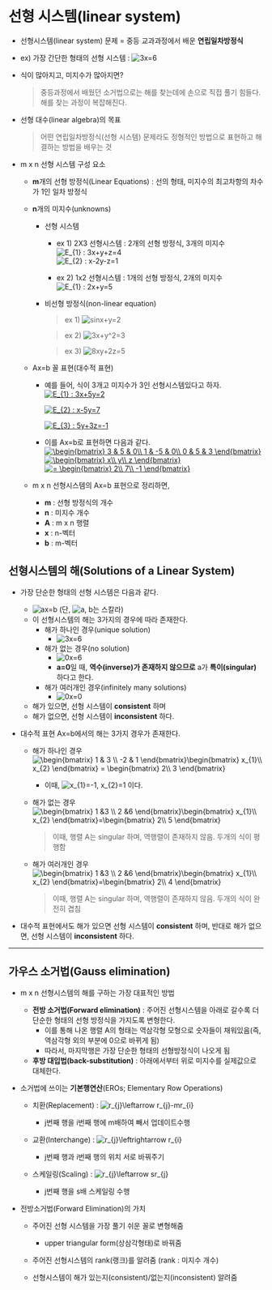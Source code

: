 # 선형 시스템(linear system)
+ 선형시스템(linear system) 문제 = 중등 교과과정에서 배운 __연립일차방정식__
+ ex) 가장 간단한 형태의 선형 시스템 : <img src="https://latex.codecogs.com/gif.latex?3x=6" title="3x=6" />   
+ 식이 많아지고, 미지수가 많아지면?
   > 중등과정에서 배웠던 소거법으로는 해를 찾는데에 손으로 직접 풀기 힘들다.   
   > 해를 찾는 과정이 복잡해진다.
   
+ 선형 대수(linear algebra)의 목표
   > 어떤 연립일차방정식(선형 시스템) 문제라도 정형적인 방법으로 표현하고 해결하는 방법을 배우는 것

+ m x n 선형 시스템 구성 요소
   + **m**개의 선형 방정식(Linear Equations) : 선의 형태, 미지수의 최고차항의 차수가 1인 일차 방정식
   + **n**개의 미지수(unknowns)
      + 선형 시스템
         + ex 1) 2X3 선형시스템 : 2개의 선형 방정식, 3개의 미지수   
           <img src="https://latex.codecogs.com/gif.latex?E_{1}&space;:&space;3x&plus;y&plus;z=4" title="E_{1} : 3x+y+z=4" />   
           <img src="https://latex.codecogs.com/gif.latex?E_{2}&space;:&space;x-2y-z=1" title="E_{2} : x-2y-z=1" />
           
         + ex 2) 1x2 선형시스템 : 1개의 선형 방정식, 2개의 미지수   
           <img src="https://latex.codecogs.com/gif.latex?E_{1}&space;:&space;2x&plus;y=5" title="E_{1} : 2x+y=5" />   
           
      + 비선형 방정식(non-linear equation)
         > ex 1) <img src="https://latex.codecogs.com/gif.latex?sinx&plus;y=2" title="sinx+y=2" />  
         
         > ex 2) <img src="https://latex.codecogs.com/gif.latex?3x&plus;y^2=3" title="3x+y^2=3" />      
         
         > ex 3) <img src="https://latex.codecogs.com/gif.latex?8xy&plus;2z=5" title="8xy+2z=5" />      
         
   + Ax=b 꼴 표현(대수적 표현)
      + 예를 들어, 식이 3개고 미지수가 3인 선형시스템있다고 하자.  
         <a href="https://www.codecogs.com/eqnedit.php?latex=E_{1}&space;:&space;3x&plus;5y=2" target="_blank"><img src="https://latex.codecogs.com/gif.latex?E_{1}&space;:&space;3x&plus;5y=2" title="E_{1} : 3x+5y=2" /></a>    
         
         <a href="https://www.codecogs.com/eqnedit.php?latex=E_{2}&space;:&space;x-5y=7" target="_blank"><img src="https://latex.codecogs.com/gif.latex?E_{2}&space;:&space;x-5y=7" title="E_{2} : x-5y=7" /></a>   
         
         <a href="https://www.codecogs.com/eqnedit.php?latex=E_{3}&space;:&space;5y&plus;3z=-1" target="_blank"><img src="https://latex.codecogs.com/gif.latex?E_{3}&space;:&space;5y&plus;3z=-1" title="E_{3} : 5y+3z=-1" /></a>       
         
      + 이를 Ax=b로 표현하면 다음과 같다.   
         <a href="https://www.codecogs.com/eqnedit.php?latex=\begin{bmatrix}&space;3&space;&&space;5&space;&&space;0\\&space;1&space;&&space;-5&space;&&space;0\\&space;0&space;&&space;5&space;&&space;3&space;\end{bmatrix}" target="_blank"><img src="https://latex.codecogs.com/gif.latex?\begin{bmatrix}&space;3&space;&&space;5&space;&&space;0\\&space;1&space;&&space;-5&space;&&space;0\\&space;0&space;&&space;5&space;&&space;3&space;\end{bmatrix}" title="\begin{bmatrix} 3 & 5 & 0\\ 1 & -5 & 0\\ 0 & 5 & 3 \end{bmatrix}" /></a> <a href="https://www.codecogs.com/eqnedit.php?latex=\begin{bmatrix}&space;x\\&space;y\\&space;z&space;\end{bmatrix}" target="_blank"><img src="https://latex.codecogs.com/gif.latex?\begin{bmatrix}&space;x\\&space;y\\&space;z&space;\end{bmatrix}" title="\begin{bmatrix} x\\ y\\ z \end{bmatrix}" /></a> <a href="https://www.codecogs.com/eqnedit.php?latex==&space;\begin{bmatrix}&space;2\\&space;4\\&space;-1&space;\end{bmatrix}" target="_blank"><img src="https://latex.codecogs.com/gif.latex?=&space;\begin{bmatrix}&space;2\\&space;7\\&space;-1&space;\end{bmatrix}" title="= \begin{bmatrix} 2\\ 7\\ -1 \end{bmatrix}" /></a>   
   + m x n 선형시스템의 Ax=b 표현으로 정리하면,
      + **m** : 선형 방정식의 개수
      + **n** : 미지수 개수
      + **A** : m x n 행렬
      + **x** : n-벡터
      + **b** : m-벡터
            
## 선형시스템의 해(Solutions of a Linear System)
+ 가장 단순한 형태의 선형 시스템은 다음과 같다.   
   + <img src="https://latex.codecogs.com/gif.latex?ax=b" title="ax=b" /> (단, <img src="https://latex.codecogs.com/gif.latex?a,&space;b" title="a, b" />는 스칼라)   
   + 이 선형시스템의 해는 3가지의 경우에 따라 존재한다.
      + 해가 하나인 경우(unique solution)
         + <img src="https://latex.codecogs.com/gif.latex?3x=6" title="3x=6" />   
      + 해가 없는 경우(no solution)
         + <img src="https://latex.codecogs.com/gif.latex?0x=6" title="0x=6" />  
         + **a=0**일 때, **역수(inverse)가 존재하지 않으므로** a가 **특이(singular)** 하다고 한다.
      + 해가 여러개인 경우(infinitely many solutions)
         + <img src="https://latex.codecogs.com/gif.latex?0x=0" title="0x=0" />   
   + 해가 있으면, 선형 시스템이 **consistent** 하며
   + 해가 없으면, 선형 시스템이 **inconsistent** 하다.

+ 대수적 표현 Ax=b에서의 해는 3가지 경우가 존재한다.
   + 해가 하나인 경우   
      <img src="https://latex.codecogs.com/gif.latex?\begin{bmatrix}&space;1&space;&&space;3&space;\\&space;-2&space;&&space;1&space;\end{bmatrix}\begin{bmatrix}&space;x_{1}\\&space;x_{2}&space;\end{bmatrix}&space;=&space;\begin{bmatrix}&space;2\\&space;3&space;\end{bmatrix}" title="\begin{bmatrix} 1 & 3 \\ -2 & 1 \end{bmatrix}\begin{bmatrix} x_{1}\\ x_{2} \end{bmatrix} = \begin{bmatrix} 2\\ 3 \end{bmatrix}" />      
      + 이때, <img src="https://latex.codecogs.com/gif.latex?x_{1}=-1,&space;x_{2}=1" title="x_{1}=-1, x_{2}=1" /> 이다.   
      
   + 해가 없는 경우   
      <img src="https://latex.codecogs.com/gif.latex?\begin{bmatrix}&space;1&space;&3&space;\\&space;2&space;&6&space;\end{bmatrix}\begin{bmatrix}&space;x_{1}\\&space;x_{2}&space;\end{bmatrix}=\begin{bmatrix}&space;2\\&space;5&space;\end{bmatrix}" title="\begin{bmatrix} 1 &3 \\ 2 &6 \end{bmatrix}\begin{bmatrix} x_{1}\\ x_{2} \end{bmatrix}=\begin{bmatrix} 2\\ 5 \end{bmatrix}" />
      > 이때, 행렬 A는 singular 하며, 역행렬이 존재하지 않음.
      > 두개의 식이 평행함
      
   + 해가 여러개인 경우   
      <img src="https://latex.codecogs.com/gif.latex?\begin{bmatrix}&space;1&space;&3&space;\\&space;2&space;&6&space;\end{bmatrix}\begin{bmatrix}&space;x_{1}\\&space;x_{2}&space;\end{bmatrix}=\begin{bmatrix}&space;2\\&space;4&space;\end{bmatrix}" title="\begin{bmatrix} 1 &3 \\ 2 &6 \end{bmatrix}\begin{bmatrix} x_{1}\\ x_{2} \end{bmatrix}=\begin{bmatrix} 2\\ 4 \end{bmatrix}" />
      > 이때, 행렬 A는 singular 하며, 역행렬이 존재하지 않음.
      > 두개의 식이 완전히 겹침
      
+ 대수적 표현에서도 해가 있으면 선형 시스템이 **consistent** 하며, 반대로 해가 없으면, 선형 시스템이 **inconsistent** 하다.

---------------------------------------------------------------

## 가우스 소거법(Gauss elimination)
+ m x n 선형시스템의 해를 구하는 가장 대표적인 방법
   + **전방 소거법(Forward elimination)** : 주어진 선형시스템을 아래로 갈수록 더 단순한 형태의 선형 방정식을 가지도록 변형한다.
      + 이를 통해 나온 행렬 A의 형태는 역삼각형 모형으로 숫자들이 채워있음(즉, 역삼각형 외의 부분에 0으로 바뀌게 됨) 
      + 따라서, 마지막행은 가장 단순한 형태의 선형방정식이 나오게 됨
   + **후방 대입법(back-substitution)** : 아래에서부터 위로 미지수를 실제값으로 대체한다.
   
+ 소거법에 쓰이는 **기본행연산**(EROs; Elementary Row Operations)
   + 치환(Replacement) : <img src="https://latex.codecogs.com/gif.latex?r_{j}\leftarrow&space;r_{j}-mr_{i}" title="r_{j}\leftarrow r_{j}-mr_{i}" />   
      + j번째 행을 i번째 행에 m배하여 빼서 업데이트수행
      
   + 교환(Interchange) : <img src="https://latex.codecogs.com/gif.latex?r_{j}\leftrightarrow&space;r_{i}" title="r_{j}\leftrightarrow r_{i}" />   
      + j번째 행과 i번째 행의 위치 서로 바꿔주기
      
   + 스케일링(Scaling) : <img src="https://latex.codecogs.com/gif.latex?r_{j}\leftarrow&space;sr_{j}" title="r_{j}\leftarrow sr_{j}" />   
      + j번째 행을 s배 스케일링 수행
      
+ 전방소거법(Forward Elimination)의 가치
   + 주어진 선형 시스템을 가장 풀기 쉬운 꼴로 변형해줌
      + upper triangular form(상삼각형태)로 바꿔줌
      
   + 주어진 선형시스템의 rank(랭크)를 알려줌 (rank : 미지수 개수)
      
   + 선형시스템이 해가 있는지(consistent)/없는지(inconsistent) 알려줌
   
